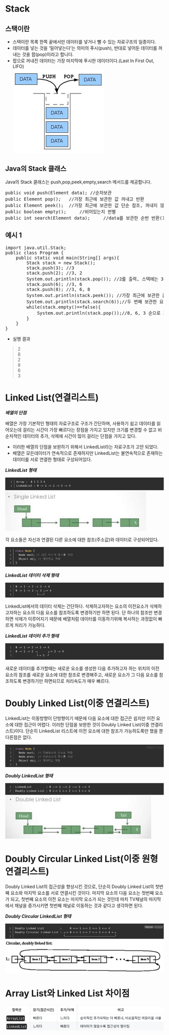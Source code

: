 Stack
====
스택이란
---
* 스택이란 목록 한쪽 끝에서만 데이터를 넣거나 뺄 수 있는 자료구조의 일종이다. 
* 데이터를 넣는 것을 ‘밀어넣는다’는 의미의 푸시(push), 반대로 넣어둔 데이터를 꺼내는 것을 팝(pop)이라고 합니다. 
* 팝으로 꺼내진 데이터는 가장 마지막에 푸시한 데이터이다.(Last In First Out, LIFO)  
![Alt text](./Stack_.jpg)

Java의 Stack 클래스
---
Java의 Stack 클래스는 push,pop,peek,empty,search 메서드를 제공합니다.
<pre>
public void push(Element data); //순차보관
public Element pop();   //가장 최근에 보관한 값 꺼내고 반환
public Element peek();  //가장 최근에 보관한 값 단순 참조, 꺼내지 않음
public boolean empty();     //비어있는지 판별
public int search(Element data);     //data를 보관한 순번 반환(1부터 시작)
</pre>

예시 1
----
<pre>
import java.util.Stack;
public class Program {
	public static void main(String[] args){
		Stack stack = new Stack();
		stack.push(3); //3
		stack.push(2); //3, 2
		System.out.println(stack.pop()); //2를 출력, 스택에는 3
		stack.push(6); //3, 6
		stack.push(8); //3, 6, 8
		System.out.println(stack.peek()); //가장 최근에 보관한 값은 8 
		System.out.println(stack.search(6));//두 번째 보관한 요소임
		while(stack.empty()==false){
			System.out.println(stack.pop());//8, 6, 3 순으로 꺼냄
		}
	}
}
</pre>
* 실행 결과
> 2       
8  
2  
8  
6  
3



Linked List(연결리스트)
====
***배열의 단점***

배열은 가장 기본적인 형태의 자료구조로 구조가 간단하며, 사용하기 쉽고 데이터를 읽어오는데 걸리는 시간이 가장 빠르다는 장점을 가지고 있지만 크기를 변경할 수 없고 비순차적인 데이터의 추가, 삭제에 시간이 많이 걸리는 단점을 가지고 있다.
* 이러한 배열의 단점을 보완하기 위해서 LinkedList라는 자료구조가 고안 되었다.
* 배열은 모든데이터가 연속적으로 존재하지만 LinkedList는 불연속적으로 존재하는 데이터를 서로 연결한 형태로 구성되어있다.

***LinkedList 형태***

![Alt text](./Link1.JPG)
![Alt text](./singleL.JPG)

각 요소들은 자신과 연결된 다른 요소에 대한 참조(주소값)와 데이터로 구성되어있다.

![Alt text](./Link2.JPG)

***LinkedList 데이터 삭제 형태***

![Alt text](./Link3.JPG)

LinkedList에서의 데이터 삭제는 간단하다. 삭제하고자하는 요소의 이전요소가 삭제하고자하는 요소의 다음 요소를 참조하도록 변경하기만 하면 된다. 단 하나의 참조만 변경하면 삭제가 이루어지기 때문에 배열처럼 데이터를 이동하기위해 복사하는 과정없이 빠르게 처리가 가능하다.

***LinkedList 데이터 추가 형태***

![Alt text](./Link4.JPG)

새로운 데이터를 추가할때는 새로운 요소를 생성한 다음 추가하고자 하는 위치의 이전 요소의 참조를 새로운 요소에 대한 참조로 변경해주고, 새로운 요소가 그 다음 요소를 참조하도록 변경하기만 하면되므로 처리속도가 매우 빠르다.

Doubly Linked List(이중 연결리스트)
====
LinkedList는 이동방향이 단방향이기 때문에 다음 요소에 대한 접근은 쉽지만 이전 요소에 대한 접근이 어렵다. 이러한 단점을 보완한 것이 Doubly Linked List(이중 연결리스트)이다. 단순히 LinkedList 리스트에 이전 요소에 대한 참조가 가능하도록만 했을 뿐 다른점은 없다. 

![Alt text](./DLink1.JPG)

***Doubly LinkedList 형태***

![Alt text](./DLink2.JPG)
![Alt text](./DoubleL.JPG)

Doubly Circular Linked List(이중 원형 연결리스트)
====
Doubly Linked List의 접근성을 향상시킨 것으로, 단순히 Doubly Linked List의 첫번째 요소와 마지막 요소를 서로 연결시킨 것이다. 마지막 요소의 다음 요소는 첫번째 요소가 되고, 첫번째 요소의 이전 요소는 마지막 요소가 되는 것인데 마치 TV채널의 마지막에서 채널을 증가시키면 첫번째 채널로 이동하는 것과 같다고 생각하면 된다.

***Doubly Circular LinkedList 형태***

![Alt text](./DCLink1.JPG)
![Alt text](./DoubleCl.JPG)

Array List와 Linked List 차이점
====

![Alt text](./LinkversArray.JPG)
